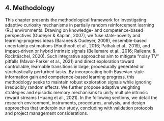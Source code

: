 ## 4. Methodology

This chapter presents the methodological framework for investigating adaptive curiosity mechanisms in partially random reinforcement learning (RL) environments. Drawing on knowledge- and competence-based perspectives (Oudeyer & Kaplan, 2007), we fuse state-novelty and learning-progress ideas (Baranes & Oudeyer, 2009), ensemble-based uncertainty estimations (Houthooft et al., 2016; Pathak et al., 2019), and impact-driven or hybrid intrinsic signals (Bellemare et al., 2016; Raileanu & Rocktäschel, 2020). Such integrative approaches aim to mitigate “noisy TV” pitfalls (Mavor-Parker et al., 2021) and direct exploration toward controllable, learnable transitions in large, procedurally generated or stochastically perturbed tasks. By incorporating both Bayesian-style information gain and competence-based learning progress, this methodology seeks to maintain robust exploration signals while ignoring irreducibly random effects. We further propose adaptive weighting strategies and episodic memory mechanisms to unify multiple intrinsic reward streams (Huang et al., 2021). In the following sections, we detail the research environment, instruments, procedures, analysis, and design approaches that underpin our study, concluding with validation protocols and project management considerations.
